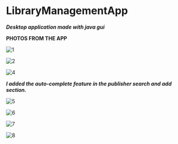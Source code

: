 # LibraryManagementApp
***Desktop application made with java gui***
 
 **PHOTOS FROM THE APP**
 
![1](https://user-images.githubusercontent.com/99878873/187268796-22af48d7-4280-479b-b0db-60a2c9b9b4c8.png)

![2](https://user-images.githubusercontent.com/99878873/187268608-ae809d97-51ac-46c0-8e63-2e63cdf548e8.png)

![4](https://user-images.githubusercontent.com/99878873/187268635-2c158a26-ed36-4c08-9b87-0a9ce447e180.png)

***I added the auto-complete feature in the publisher search and add section.***

![5](https://user-images.githubusercontent.com/99878873/187268645-33fe337c-4c86-4026-a790-58f4622c3eb4.png)

![6](https://user-images.githubusercontent.com/99878873/187268649-3f3667a0-7ae7-47bb-8436-6055d2a0fe00.png)

![7](https://user-images.githubusercontent.com/99878873/187268652-ebb1e461-0dde-4179-bf83-08bbc4cdee03.png)

![8](https://user-images.githubusercontent.com/99878873/187268659-104cb69c-1332-4087-bfbf-30d8b1c6a573.png)
